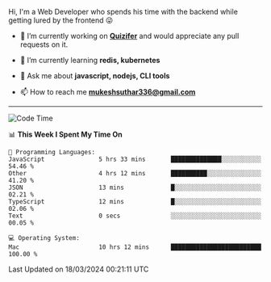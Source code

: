 Hi, I'm a Web Developer who spends his time with the backend while getting lured by the frontend 😜

- 🔭 I’m currently working on **[Quizifer](https://github.com/SutharMukesh/Quizifer/)** and would appreciate any pull requests on it.

- 🌱 I’m currently learning **redis, kubernetes**

- 💬 Ask me about **javascript, nodejs, CLI tools**

- 📫 How to reach me **mukeshsuthar336@gmail.com**

---
<!--START_SECTION:waka-->
![Code Time](http://img.shields.io/badge/Code%20Time-2%2C880%20hrs%2019%20mins-blue)

📊 **This Week I Spent My Time On** 

```text
💬 Programming Languages: 
JavaScript               5 hrs 33 mins       ██████████████░░░░░░░░░░░   54.46 % 
Other                    4 hrs 12 mins       ██████████░░░░░░░░░░░░░░░   41.20 % 
JSON                     13 mins             █░░░░░░░░░░░░░░░░░░░░░░░░   02.21 % 
TypeScript               12 mins             █░░░░░░░░░░░░░░░░░░░░░░░░   02.06 % 
Text                     0 secs              ░░░░░░░░░░░░░░░░░░░░░░░░░   00.05 % 

💻 Operating System: 
Mac                      10 hrs 12 mins      █████████████████████████   100.00 % 
```


 Last Updated on 18/03/2024 00:21:11 UTC
<!--END_SECTION:waka-->
